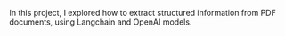 In this project, I explored how to extract structured information from PDF documents, using Langchain and OpenAI models.
